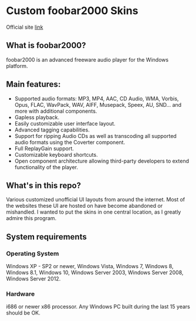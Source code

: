 # Custom foobar2000 Skins

Official site [link](http://www.foobar2000.org/)

## What is foobar2000?
foobar2000 is an advanced freeware audio player for the Windows platform.

## Main features:
- Supported audio formats: MP3, MP4, AAC, CD Audio, WMA, Vorbis, Opus, FLAC, WavPack, WAV, AIFF, Musepack, Speex, AU, SND... and more with additional components.
- Gapless playback.
- Easily customizable user interface layout.
- Advanced tagging capabilities.
- Support for ripping Audio CDs as well as transcoding all supported audio formats using the Coverter component.
- Full ReplayGain support.
- Customizable keyboard shortcuts.
- Open component architecture allowing third-party developers to extend functionality of the player.

## What's in this repo?
Various customized unofficial UI layouts from around the internet. Most of the websites these UI are hosted on have become abandoned or mishandled. I wanted to put the skins in one central location, as I greatly admire this program.

## System requirements
### Operating System
Windows XP - SP2 or newer, Windows Vista, Windows 7, Windows 8, Windows 8.1, Windows 10, Windows Server 2003, Windows Server 2008, Windows Server 2012.

### Hardware
i686 or newer x86 processor. Any Windows PC built during the last 15 years should be OK.
